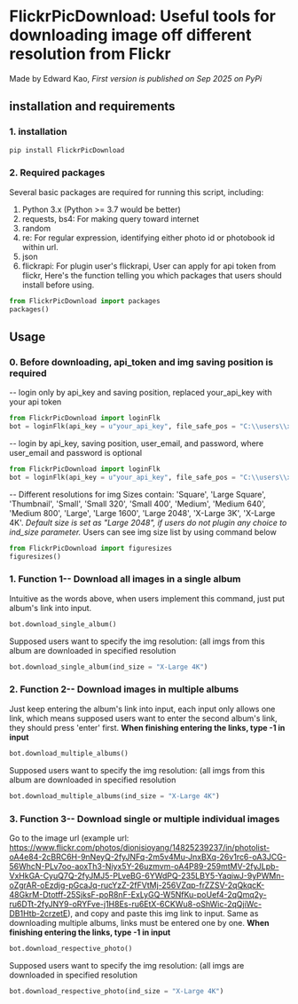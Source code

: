 # FlickrPicDownload: Useful tools for downloading image off different resolution from Flickr
Made by Edward Kao, *First version is published on Sep 2025 on PyPi*

## installation and requirements
### 1. installation
```bash
pip install FlickrPicDownload
```

### 2. Required packages
Several basic packages are required for running this script, including:
1. Python 3.x (Python >= 3.7 would be better)
2. requests, bs4: For making query toward internet
3. random
4. re: For regular expression, identifying either photo id or photobook id within url.
5. json
6. flickrapi: For plugin user's flickrapi, User can apply for api token from flickr,
Here's the function telling you which packages that users should install before using.
```python
from FlickrPicDownload import packages
packages()
```

## Usage
### 0. Before downloading, api_token and img saving position is required
-- login only by api_key and saving position, replaced your_api_key with your api token
```python
from FlickrPicDownload import loginFlk
bot = loginFlk(api_key = u"your_api_key", file_safe_pos = "C:\\users\\xxxx\\target_folder\\")
```
-- login by api_key, saving position, user_email, and password, where user_email and password is optional
```python
from FlickrPicDownload import loginFlk
bot = loginFlk(api_key = u"your_api_key", file_safe_pos = "C:\\users\\xxxx\\target_folder\\", user_email = "your_flickr_account_email", user_pw = "your_flickr_password")
```
-- Different resolutions for img
Sizes contain: 'Square', 'Large Square', 'Thumbnail', 'Small', 'Small 320', 'Small 400', 'Medium', 'Medium 640', 'Medium 800', 'Large', 'Large 1600', 'Large 2048', 'X-Large 3K', 'X-Large 4K'. *Default size is set as "Large 2048", if users do not plugin any choice to ind_size parameter.*
Users can see img size list by using command below
```python
from FlickrPicDownload import figuresizes
figuresizes()
```
### 1. Function 1-- Download all images in a single album
Intuitive as the words above, when users implement this command, just put album's link into input.
```python
bot.download_single_album()
```
Supposed users want to specify the img resolution: (all imgs from this album are downloaded in specified resolution
```python
bot.download_single_album(ind_size = "X-Large 4K")
```

### 2. Function 2-- Download images in multiple albums
Just keep entering the album's link into input, each input only allows one link, which means supposed users want to enter the second album's link, they should press 'enter' first. **When finishing entering the links, type -1 in input**
```python
bot.download_multiple_albums()
```
Supposed users want to specify the img resolution: (all imgs from this album are downloaded in specified resolution
```python
bot.download_multiple_albums(ind_size = "X-Large 4K")
```

### 3. Function 3-- Download single or multiple individual images
Go to the image url (example url: https://www.flickr.com/photos/dionisioyang/14825239237/in/photolist-oA4e84-2cBRC6H-9nNeyQ-2fyJNFq-2m5v4Mu-JnxBXq-26v1rc6-oA3JCG-56WhcN-PLv7oo-aoxTh3-Niyx5Y-26uzmvm-oA4P89-259mtMV-2fyJLpb-VxHkGA-CyuQ7Q-2fyJMJ5-PLveBG-6YWdPQ-235LBY5-YaqiwJ-9yPWMn-oZgrAR-oEzdjg-pGcaJq-rucYzZ-2fFVtMj-256VZqp-frZZSV-2qQkqcK-48GkrM-Dtotff-25SjksF-poR8nF-ExLyGQ-W5NfKu-poUef4-2qQmq2y-ru6DTt-2fyJNY9-oRYFve-j1H8Es-ru6EtX-6CKWu8-oShWic-2qQjiWc-DB1Htb-2crzetE), and copy and paste this img link to input. Same as downloading multiple albums, links must be entered one by one. **When finishing entering the links, type -1 in input**
```python
bot.download_respective_photo()
```
Supposed users want to specify the img resolution: (all imgs are downloaded in specified resolution
```python
bot.download_respective_photo(ind_size = "X-Large 4K")
```





